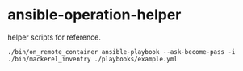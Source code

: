 ansible-operation-helper
========================

helper scripts for reference.

```shell
./bin/on_remote_container ansible-playbook --ask-become-pass -i ./bin/mackerel_inventry ./playbooks/example.yml
```
